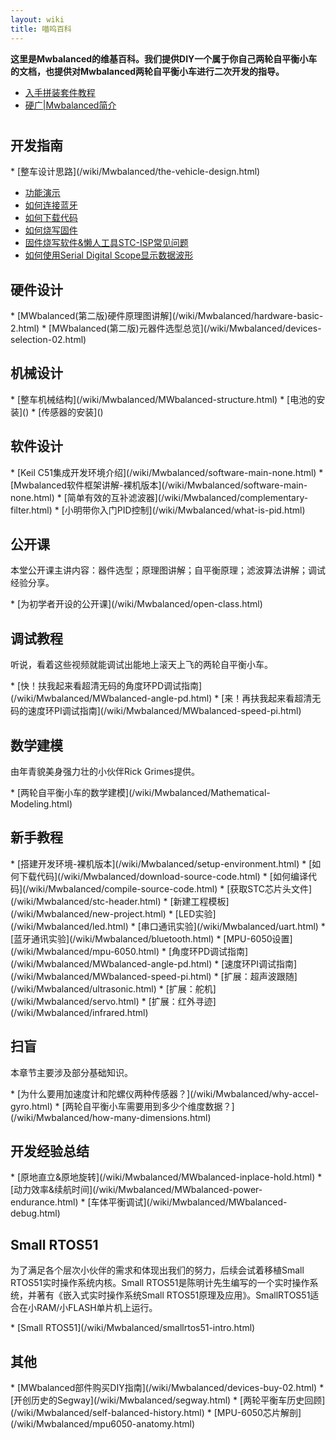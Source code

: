 ```yaml
---
layout: wiki
title: 喵呜百科
---
```


<div class="jumbotron">
<b>
    <p class="lead">这里是Mwbalanced的维基百科。我们提供DIY一个属于你自己两轮自平衡小车的文档，也提供对Mwbalanced两轮自平衡小车进行二次开发的指导。 </p>
</b>
</div>

* [入手拼装套件教程](/wiki/Mwbalanced/assembly-instructions.html)
* [硬广|Mwbalanced简介](/wiki/Mwbalanced/open-source-self-balanced.html)

<h1></h1>
<h2 id="development">开发指南</h2>
* [整车设计思路](/wiki/Mwbalanced/the-vehicle-design.html)


* [功能演示](/wiki/Mwbalanced/MWbalanced-functions.html)
* [如何连接蓝牙](/wiki/Mwbalanced/bluetooth-connect.html)
* [如何下载代码](/wiki/Mwbalanced/download-source-code.html)
* [如何烧写固件](/wiki/Mwbalanced/usb-download-firmware.html)
* [固件烧写软件&懒人工具STC-ISP常见问题](/wiki/Mwbalanced/stc-isp-use-guide.html)
* [如何使用Serial Digital Scope显示数据波形](/wiki/Mwbalanced/serial-digital-scope.html)

<h2 id="hardware">硬件设计</h2>
* [MWbalanced(第二版)硬件原理图讲解](/wiki/Mwbalanced/hardware-basic-2.html)
* [MWbalanced(第二版)元器件选型总览](/wiki/Mwbalanced/devices-selection-02.html)

<h2 id="structure">机械设计</h2>
* [整车机械结构](/wiki/Mwbalanced/MWbalanced-structure.html)
* [电池的安装]()
* [传感器的安装]()

<h2 id="software">软件设计</h2>
* [Keil C51集成开发环境介绍](/wiki/Mwbalanced/software-main-none.html)
* [Mwbalanced软件框架讲解-裸机版本](/wiki/Mwbalanced/software-main-none.html)
* [简单有效的互补滤波器](/wiki/Mwbalanced/complementary-filter.html)
* [小明带你入门PID控制](/wiki/Mwbalanced/what-is-pid.html)

<h2 id="open-class">公开课</h2>
<p>本堂公开课主讲内容：器件选型；原理图讲解；自平衡原理；滤波算法讲解；调试经验分享。</p>
* [为初学者开设的公开课](/wiki/Mwbalanced/open-class.html)

<h2 id="video">调试教程</h2>
<p>听说，看着这些视频就能调试出能地上滚天上飞的两轮自平衡小车。</p>
* [快！扶我起来看超清无码的角度环PD调试指南](/wiki/Mwbalanced/MWbalanced-angle-pd.html)
* [来！再扶我起来看超清无码的速度环PI调试指南](/wiki/Mwbalanced/MWbalanced-speed-pi.html)

<h2 id="math-model">数学建模</h2>
<p>由年青貌美身强力壮的小伙伴Rick Grimes提供。</p>
* [两轮自平衡小车的数学建模](/wiki/Mwbalanced/Mathematical-Modeling.html)



<h2 id="course">新手教程</h2>
* [搭建开发环境-裸机版本](/wiki/Mwbalanced/setup-environment.html)
* [如何下载代码](/wiki/Mwbalanced/download-source-code.html)
* [如何编译代码](/wiki/Mwbalanced/compile-source-code.html)
* [获取STC芯片头文件](/wiki/Mwbalanced/stc-header.html)
* [新建工程模板](/wiki/Mwbalanced/new-project.html)
* [LED实验](/wiki/Mwbalanced/led.html)
* [串口通讯实验](/wiki/Mwbalanced/uart.html)
* [蓝牙通讯实验](/wiki/Mwbalanced/bluetooth.html)
* [MPU-6050设置](/wiki/Mwbalanced/mpu-6050.html)
* [角度环PD调试指南](/wiki/Mwbalanced/MWbalanced-angle-pd.html)
* [速度环PI调试指南](/wiki/Mwbalanced/MWbalanced-speed-pi.html)
* [扩展：超声波跟随](/wiki/Mwbalanced/ultrasonic.html)
* [扩展：舵机](/wiki/Mwbalanced/servo.html)
* [扩展：红外寻迹](/wiki/Mwbalanced/infrared.html)

<h2 id="basic">扫盲</h2>
<p>本章节主要涉及部分基础知识。</p>
* [为什么要用加速度计和陀螺仪两种传感器？](/wiki/Mwbalanced/why-accel-gyro.html)
* [两轮自平衡小车需要用到多少个维度数据？](/wiki/Mwbalanced/how-many-dimensions.html)

<h2 id="exp">开发经验总结</h2>
* [原地直立&原地旋转](/wiki/Mwbalanced/MWbalanced-inplace-hold.html)
* [动力效率&续航时间](/wiki/Mwbalanced/MWbalanced-power-endurance.html)
* [车体平衡调试](/wiki/Mwbalanced/MWbalanced-debug.html)

<h2 id="small-rtos51">Small RTOS51</h2>
<p>为了满足各个层次小伙伴的需求和体现出我们的努力，后续会试着移植Small RTOS51实时操作系统内核。Small RTOS51是陈明计先生编写的一个实时操作系统，并著有《嵌入式实时操作系统Small RTOS51原理及应用》。SmallRTOS51适合在小RAM/小FLASH单片机上运行。</p>
* [Small RTOS51](/wiki/Mwbalanced/smallrtos51-intro.html)

<h2 id="other">其他</h2>
* [MWbalanced部件购买DIY指南](/wiki/Mwbalanced/devices-buy-02.html)
* [开创历史的Segway](/wiki/Mwbalanced/segway.html)
* [两轮平衡车历史回顾](/wiki/Mwbalanced/self-balanced-history.html)
* [MPU-6050芯片解剖](/wiki/Mwbalanced/mpu6050-anatomy.html)